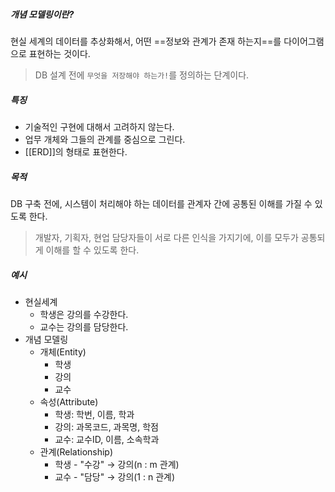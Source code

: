##### 개념 모델링이란?
현실 세계의 데이터를 추상화해서, 어떤 ==정보와 관계가 존재 하는지==를 다이어그램으로 표현하는 것이다.

>DB 설계 전에 `무엇을 저장해야 하는가!`를 정의하는 단계이다.


##### 특징
- 기술적인 구현에 대해서 고려하지 않는다.
- 업무 개체와 그들의 관계를 중심으로 그린다.
- [[ERD]]의 형태로 표현한다.

##### 목적
DB 구축 전에, 시스템이 처리해야 하는 데이터를 관계자 간에 공통된 이해를 가질 수 있도록 한다.

>개발자, 기획자, 현업 담당자들이 서로 다른 인식을 가지기에, 이를 모두가 공통되게 이해를 할 수 있도록 한다.

##### 예시
- 현실세계
	- 학생은 강의를 수강한다.
	- 교수는 강의를 담당한다.
- 개념 모델링
	- 개체(Entity)
		- 학생
		- 강의
		- 교수
	- 속성(Attribute)
		- 학생: 학번, 이름, 학과
		- 강의: 과목코드, 과목명, 학점
		- 교수: 교수ID, 이름, 소속학과
	- 관계(Relationship)
		- 학생 - "수강" → 강의(n : m 관계)
		- 교수 - "담당" → 강의(1 : n 관계)